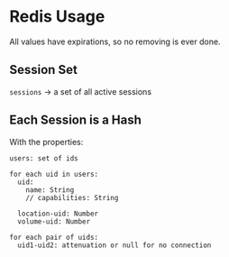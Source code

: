 # Redis Usage

All values have expirations, so no removing is ever done.

## Session Set

`sessions` -> a set of all active sessions

## Each Session is a Hash

With the properties:
```
users: set of ids

for each uid in users:
  uid:
    name: String
    // capabilities: String

  location-uid: Number
  volume-uid: Number

for each pair of uids:
  uid1-uid2: attenuation or null for no connection
```
